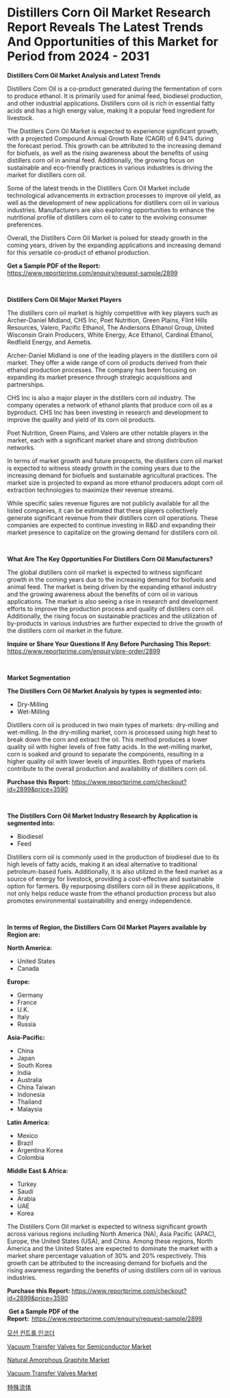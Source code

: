 <p><h1>Distillers Corn Oil Market Research Report Reveals The Latest Trends And Opportunities of this Market for Period from 2024 - 2031</h1></p><p><strong>Distillers Corn Oil Market Analysis and Latest Trends</strong></p>
<p><p>Distillers Corn Oil is a co-product generated during the fermentation of corn to produce ethanol. It is primarily used for animal feed, biodiesel production, and other industrial applications. Distillers corn oil is rich in essential fatty acids and has a high energy value, making it a popular feed ingredient for livestock.</p><p>The Distillers Corn Oil Market is expected to experience significant growth, with a projected Compound Annual Growth Rate (CAGR) of 6.94% during the forecast period. This growth can be attributed to the increasing demand for biofuels, as well as the rising awareness about the benefits of using distillers corn oil in animal feed. Additionally, the growing focus on sustainable and eco-friendly practices in various industries is driving the market for distillers corn oil.</p><p>Some of the latest trends in the Distillers Corn Oil Market include technological advancements in extraction processes to improve oil yield, as well as the development of new applications for distillers corn oil in various industries. Manufacturers are also exploring opportunities to enhance the nutritional profile of distillers corn oil to cater to the evolving consumer preferences.</p><p>Overall, the Distillers Corn Oil Market is poised for steady growth in the coming years, driven by the expanding applications and increasing demand for this versatile co-product of ethanol production.</p></p>
<p><strong>Get a Sample PDF of the Report:&nbsp;</strong> <a href="https://www.reportprime.com/enquiry/request-sample/2899">https://www.reportprime.com/enquiry/request-sample/2899</a></p>
<p>&nbsp;</p>
<p><strong>Distillers Corn Oil Major Market Players</strong></p>
<p><p>The distillers corn oil market is highly competitive with key players such as Archer-Daniel Midland, CHS Inc, Poet Nutrition, Green Plains, Flint Hills Resources, Valero, Pacific Ethanol, The Andersons Ethanol Group, United Wisconsin Grain Producers, White Energy, Ace Ethanol, Cardinal Ethanol, Redfield Energy, and Aemetis.</p><p>Archer-Daniel Midland is one of the leading players in the distillers corn oil market. They offer a wide range of corn oil products derived from their ethanol production processes. The company has been focusing on expanding its market presence through strategic acquisitions and partnerships.</p><p>CHS Inc is also a major player in the distillers corn oil industry. The company operates a network of ethanol plants that produce corn oil as a byproduct. CHS Inc has been investing in research and development to improve the quality and yield of its corn oil products.</p><p>Poet Nutrition, Green Plains, and Valero are other notable players in the market, each with a significant market share and strong distribution networks.</p><p>In terms of market growth and future prospects, the distillers corn oil market is expected to witness steady growth in the coming years due to the increasing demand for biofuels and sustainable agricultural practices. The market size is projected to expand as more ethanol producers adopt corn oil extraction technologies to maximize their revenue streams.</p><p>While specific sales revenue figures are not publicly available for all the listed companies, it can be estimated that these players collectively generate significant revenue from their distillers corn oil operations. These companies are expected to continue investing in R&D and expanding their market presence to capitalize on the growing demand for distillers corn oil.</p></p>
<p>&nbsp;</p>
<p><strong>What Are The Key Opportunities For Distillers Corn Oil Manufacturers?</strong></p>
<p><p>The global distillers corn oil market is expected to witness significant growth in the coming years due to the increasing demand for biofuels and animal feed. The market is being driven by the expanding ethanol industry and the growing awareness about the benefits of corn oil in various applications. The market is also seeing a rise in research and development efforts to improve the production process and quality of distillers corn oil. Additionally, the rising focus on sustainable practices and the utilization of by-products in various industries are further expected to drive the growth of the distillers corn oil market in the future.</p></p>
<p><strong>Inquire or Share Your Questions If Any Before Purchasing This Report:</strong> <a href="https://www.reportprime.com/enquiry/pre-order/2899">https://www.reportprime.com/enquiry/pre-order/2899</a></p>
<p>&nbsp;</p>
<p><strong>Market Segmentation</strong></p>
<p><strong>The Distillers Corn Oil Market Analysis by types is segmented into:</strong></p>
<p><ul><li>Dry-Milling</li><li>Wet-Milling</li></ul></p>
<p><p>Distillers corn oil is produced in two main types of markets: dry-milling and wet-milling. In the dry-milling market, corn is processed using high heat to break down the corn and extract the oil. This method produces a lower quality oil with higher levels of free fatty acids. In the wet-milling market, corn is soaked and ground to separate the components, resulting in a higher quality oil with lower levels of impurities. Both types of markets contribute to the overall production and availability of distillers corn oil.</p></p>
<p><strong>Purchase this Report:&nbsp;</strong><a href="https://www.reportprime.com/checkout?id=2899&price=3590">https://www.reportprime.com/checkout?id=2899&price=3590</a></p>
<p>&nbsp;</p>
<p><strong>The Distillers Corn Oil Market Industry Research by Application is segmented into:</strong></p>
<p><ul><li>Biodiesel</li><li>Feed</li></ul></p>
<p><p>Distillers corn oil is commonly used in the production of biodiesel due to its high levels of fatty acids, making it an ideal alternative to traditional petroleum-based fuels. Additionally, it is also utilized in the feed market as a source of energy for livestock, providing a cost-effective and sustainable option for farmers. By repurposing distillers corn oil in these applications, it not only helps reduce waste from the ethanol production process but also promotes environmental sustainability and energy independence.</p></p>
<p>&nbsp;</p>
<p><strong>In terms of Region, the Distillers Corn Oil Market Players available by Region are:</strong></p>
<p>
    <p> <strong> North America: </strong>
        <ul>
            <li>United States</li>
            <li>Canada</li>
        </ul>
        </p> 
    <p> <strong> Europe: </strong>
        <ul>
            <li>Germany</li>
            <li>France</li>
            <li>U.K.</li>
            <li>Italy</li>
            <li>Russia</li>
        </ul>
        </p> 
    <p> <strong> Asia-Pacific: </strong>
        <ul>
            <li>China</li>
            <li>Japan</li>
            <li>South Korea</li>
            <li>India</li>
            <li>Australia</li>
            <li>China Taiwan</li>
            <li>Indonesia</li>
            <li>Thailand</li>
            <li>Malaysia</li>
        </ul>
        </p> 
    <p> <strong> Latin America: </strong>
        <ul>
            <li>Mexico</li>
            <li>Brazil</li>
            <li>Argentina Korea</li>
            <li>Colombia</li>
        </ul>
        </p> 
    <p> <strong> Middle East & Africa: </strong>
        <ul>
            <li>Turkey</li>
            <li>Saudi</li>
            <li>Arabia</li>
            <li>UAE</li>
            <li>Korea</li>
        </ul>
    </p>
    </p>
<p><p>The Distillers Corn Oil market is expected to witness significant growth across various regions including North America (NA), Asia Pacific (APAC), Europe, the United States (USA), and China. Among these regions, North America and the United States are expected to dominate the market with a market share percentage valuation of 30% and 20% respectively. This growth can be attributed to the increasing demand for biofuels and the rising awareness regarding the benefits of using distillers corn oil in various industries.</p></p>
<p><strong>Purchase this Report: </strong><a href="https://www.reportprime.com/checkout?id=2899&price=3590">https://www.reportprime.com/checkout?id=2899&price=3590</a></p>
<p>&nbsp;<strong>Get a Sample PDF of the Report:&nbsp;&nbsp;</strong><a href="https://www.reportprime.com/enquiry/request-sample/2899">https://www.reportprime.com/enquiry/request-sample/2899</a></p>
<p><strong></strong></p>
<p><p><a href="https://github.com/fredrickeglers/Market-Research-Report-List-1/blob/main/1466946192389.md">모션 컨트롤 인코더</a></p><p><a href="https://issuu.com/reportprime-2/docs/vacuum-transfer-valves-for-semiconductor-market-si">Vacuum Transfer Valves for Semiconductor Market</a></p><p><a href="https://github.com/derrinmiltonellis35gcl/Market-Research-Report-List-1/blob/main/natural-amorphous-graphite-market.md">Natural Amorphous Graphite Market</a></p><p><a href="https://issuu.com/reportprime-2/docs/vacuum-transfer-valves-market-size-2030.pptx">Vacuum Transfer Valves Market</a></p><p><a href="https://github.com/hwbcz413288296/Market-Research-Report-List-1/blob/main/8265569192574.md">特殊流体</a></p></p>
